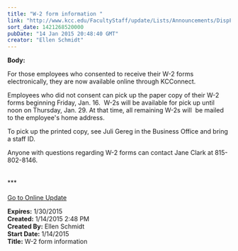 ```yaml
---
title: "W-2 form information "
link: "http://www.kcc.edu/FacultyStaff/update/Lists/Announcements/DispForm.aspx?ID=1792"
sort_date: 1421268520000
pubDate: "14 Jan 2015 20:48:40 GMT"
creator: "Ellen Schmidt"
---
```


<div><b>Body:</b> <div class="ExternalClassDCD4D9B496B04E19B0C71943A4EA3735"><p>For those employees who consented to receive their W-2 forms electronically, they are now available online through KCConnect.  </p>
<p>Employees who did not consent can pick up the paper copy of their W-2 forms beginning Friday, Jan. 16.  W-2s will be available for pick up until noon on Thursday, Jan. 29. At that time, all remaining W-2s will  be mailed to the employee's home address.</p>
<p>To pick up the printed copy, see Juli Gereg in the Business Office and bring a staff ID.  </p>
<p>Anyone with questions regarding W-2 forms can contact Jane Clark at 815-802-8146.<br /> <br /> <br />***<br /> <br /><a href="/update">Go to Online Update</a> <br /></p></div></div>
<div><b>Expires:</b> 1/30/2015</div>
<div><b>Created:</b> 1/14/2015 2:48 PM</div>
<div><b>Created By:</b> Ellen Schmidt</div>
<div><b>Start Date:</b> 1/14/2015</div>
<div><b>Title:</b> W-2 form information </div>
